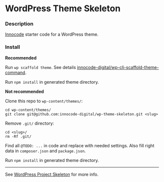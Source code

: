 # WordPress Theme Skeleton

### Description

[Innocode](https://innocode.com/) starter code for a WordPress theme.

### Install

**Recommended**

Run `wp scaffold theme`. See details
[innocode-digital/wp-cli-scaffold-theme-command](https://github.com/innocode-digital/wp-cli-scaffold-theme-command).

Run `npm install` in generated theme directory.

**Not recommended**

Clone this repo to `wp-content/themes/`:

~~~
cd wp-content/themes/
git clone git@github.com:innocode-digital/wp-theme-skeleton.git <slug>
~~~

Remove `.git/` directory:

~~~
cd <slug>/
rm -Rf .git/
~~~

Find all `@TODO: ...` in code and replace with needed settings.
Also fill right data in `composer.json` and `package.json`.

Run `npm install` in generated theme directory.

---

See [WordPress Project Skeleton](https://github.com/innocode-digital/wp-project-skeleton) for more info.
